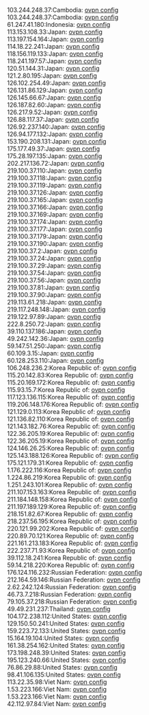 103.244.248.37:Cambodia: [ovpn config](vpn/103_244_248_37.ovpn)  
103.244.248.37:Cambodia: [ovpn config](vpn/103_244_248_37.ovpn)  
61.247.41.180:Indonesia: [ovpn config](vpn/61_247_41_180.ovpn)  
113.153.108.33:Japan: [ovpn config](vpn/113_153_108_33.ovpn)  
113.197.154.164:Japan: [ovpn config](vpn/113_197_154_164.ovpn)  
114.18.22.241:Japan: [ovpn config](vpn/114_18_22_241.ovpn)  
118.156.119.133:Japan: [ovpn config](vpn/118_156_119_133.ovpn)  
118.241.197.57:Japan: [ovpn config](vpn/118_241_197_57.ovpn)  
120.51.144.31:Japan: [ovpn config](vpn/120_51_144_31.ovpn)  
121.2.80.195:Japan: [ovpn config](vpn/121_2_80_195.ovpn)  
126.102.254.49:Japan: [ovpn config](vpn/126_102_254_49.ovpn)  
126.131.86.129:Japan: [ovpn config](vpn/126_131_86_129.ovpn)  
126.145.66.67:Japan: [ovpn config](vpn/126_145_66_67.ovpn)  
126.187.82.60:Japan: [ovpn config](vpn/126_187_82_60.ovpn)  
126.217.9.52:Japan: [ovpn config](vpn/126_217_9_52.ovpn)  
126.88.117.37:Japan: [ovpn config](vpn/126_88_117_37.ovpn)  
126.92.237.140:Japan: [ovpn config](vpn/126_92_237_140.ovpn)  
126.94.177.132:Japan: [ovpn config](vpn/126_94_177_132.ovpn)  
153.190.208.131:Japan: [ovpn config](vpn/153_190_208_131.ovpn)  
175.177.49.37:Japan: [ovpn config](vpn/175_177_49_37.ovpn)  
175.28.197.135:Japan: [ovpn config](vpn/175_28_197_135.ovpn)  
202.217.136.72:Japan: [ovpn config](vpn/202_217_136_72.ovpn)  
219.100.37.110:Japan: [ovpn config](vpn/219_100_37_110.ovpn)  
219.100.37.118:Japan: [ovpn config](vpn/219_100_37_118.ovpn)  
219.100.37.119:Japan: [ovpn config](vpn/219_100_37_119.ovpn)  
219.100.37.126:Japan: [ovpn config](vpn/219_100_37_126.ovpn)  
219.100.37.165:Japan: [ovpn config](vpn/219_100_37_165.ovpn)  
219.100.37.166:Japan: [ovpn config](vpn/219_100_37_166.ovpn)  
219.100.37.169:Japan: [ovpn config](vpn/219_100_37_169.ovpn)  
219.100.37.174:Japan: [ovpn config](vpn/219_100_37_174.ovpn)  
219.100.37.177:Japan: [ovpn config](vpn/219_100_37_177.ovpn)  
219.100.37.179:Japan: [ovpn config](vpn/219_100_37_179.ovpn)  
219.100.37.190:Japan: [ovpn config](vpn/219_100_37_190.ovpn)  
219.100.37.2:Japan: [ovpn config](vpn/219_100_37_2.ovpn)  
219.100.37.24:Japan: [ovpn config](vpn/219_100_37_24.ovpn)  
219.100.37.29:Japan: [ovpn config](vpn/219_100_37_29.ovpn)  
219.100.37.54:Japan: [ovpn config](vpn/219_100_37_54.ovpn)  
219.100.37.56:Japan: [ovpn config](vpn/219_100_37_56.ovpn)  
219.100.37.81:Japan: [ovpn config](vpn/219_100_37_81.ovpn)  
219.100.37.90:Japan: [ovpn config](vpn/219_100_37_90.ovpn)  
219.113.61.218:Japan: [ovpn config](vpn/219_113_61_218.ovpn)  
219.117.248.148:Japan: [ovpn config](vpn/219_117_248_148.ovpn)  
219.122.97.89:Japan: [ovpn config](vpn/219_122_97_89.ovpn)  
222.8.250.72:Japan: [ovpn config](vpn/222_8_250_72.ovpn)  
39.110.137.186:Japan: [ovpn config](vpn/39_110_137_186.ovpn)  
49.242.142.36:Japan: [ovpn config](vpn/49_242_142_36.ovpn)  
59.147.51.250:Japan: [ovpn config](vpn/59_147_51_250.ovpn)  
60.109.3.15:Japan: [ovpn config](vpn/60_109_3_15.ovpn)  
60.128.253.110:Japan: [ovpn config](vpn/60_128_253_110.ovpn)  
106.248.236.2:Korea Republic of: [ovpn config](vpn/106_248_236_2.ovpn)  
115.20.142.83:Korea Republic of: [ovpn config](vpn/115_20_142_83.ovpn)  
115.20.169.172:Korea Republic of: [ovpn config](vpn/115_20_169_172.ovpn)  
115.93.15.7:Korea Republic of: [ovpn config](vpn/115_93_15_7.ovpn)  
117.123.136.115:Korea Republic of: [ovpn config](vpn/117_123_136_115.ovpn)  
119.206.148.176:Korea Republic of: [ovpn config](vpn/119_206_148_176.ovpn)  
121.129.0.113:Korea Republic of: [ovpn config](vpn/121_129_0_113.ovpn)  
121.136.82.110:Korea Republic of: [ovpn config](vpn/121_136_82_110.ovpn)  
121.143.182.76:Korea Republic of: [ovpn config](vpn/121_143_182_76.ovpn)  
122.36.205.19:Korea Republic of: [ovpn config](vpn/122_36_205_19.ovpn)  
122.36.205.19:Korea Republic of: [ovpn config](vpn/122_36_205_19.ovpn)  
124.146.26.25:Korea Republic of: [ovpn config](vpn/124_146_26_25.ovpn)  
125.143.188.126:Korea Republic of: [ovpn config](vpn/125_143_188_126.ovpn)  
175.121.179.31:Korea Republic of: [ovpn config](vpn/175_121_179_31.ovpn)  
1.176.222.116:Korea Republic of: [ovpn config](vpn/1_176_222_116.ovpn)  
1.224.86.219:Korea Republic of: [ovpn config](vpn/1_224_86_219.ovpn)  
1.251.243.101:Korea Republic of: [ovpn config](vpn/1_251_243_101.ovpn)  
211.107.153.163:Korea Republic of: [ovpn config](vpn/211_107_153_163.ovpn)  
211.184.148.158:Korea Republic of: [ovpn config](vpn/211_184_148_158.ovpn)  
211.197.189.129:Korea Republic of: [ovpn config](vpn/211_197_189_129.ovpn)  
218.151.82.67:Korea Republic of: [ovpn config](vpn/218_151_82_67.ovpn)  
218.237.56.195:Korea Republic of: [ovpn config](vpn/218_237_56_195.ovpn)  
220.121.99.202:Korea Republic of: [ovpn config](vpn/220_121_99_202.ovpn)  
220.89.70.121:Korea Republic of: [ovpn config](vpn/220_89_70_121.ovpn)  
221.161.213.183:Korea Republic of: [ovpn config](vpn/221_161_213_183.ovpn)  
222.237.71.93:Korea Republic of: [ovpn config](vpn/222_237_71_93.ovpn)  
39.112.18.241:Korea Republic of: [ovpn config](vpn/39_112_18_241.ovpn)  
59.14.218.220:Korea Republic of: [ovpn config](vpn/59_14_218_220.ovpn)  
176.124.116.232:Russian Federation: [ovpn config](vpn/176_124_116_232.ovpn)  
212.164.59.146:Russian Federation: [ovpn config](vpn/212_164_59_146.ovpn)  
2.62.242.124:Russian Federation: [ovpn config](vpn/2_62_242_124.ovpn)  
46.73.7.218:Russian Federation: [ovpn config](vpn/46_73_7_218.ovpn)  
79.105.37.218:Russian Federation: [ovpn config](vpn/79_105_37_218.ovpn)  
49.49.231.237:Thailand: [ovpn config](vpn/49_49_231_237.ovpn)  
104.172.238.112:United States: [ovpn config](vpn/104_172_238_112.ovpn)  
129.150.50.241:United States: [ovpn config](vpn/129_150_50_241.ovpn)  
159.223.72.133:United States: [ovpn config](vpn/159_223_72_133.ovpn)  
15.164.19.104:United States: [ovpn config](vpn/15_164_19_104.ovpn)  
161.38.254.162:United States: [ovpn config](vpn/161_38_254_162.ovpn)  
173.198.248.39:United States: [ovpn config](vpn/173_198_248_39.ovpn)  
195.123.240.66:United States: [ovpn config](vpn/195_123_240_66.ovpn)  
76.86.29.88:United States: [ovpn config](vpn/76_86_29_88.ovpn)  
98.41.106.135:United States: [ovpn config](vpn/98_41_106_135.ovpn)  
113.22.35.98:Viet Nam: [ovpn config](vpn/113_22_35_98.ovpn)  
1.53.223.166:Viet Nam: [ovpn config](vpn/1_53_223_166.ovpn)  
1.53.223.166:Viet Nam: [ovpn config](vpn/1_53_223_166.ovpn)  
42.112.97.84:Viet Nam: [ovpn config](vpn/42_112_97_84.ovpn)  

